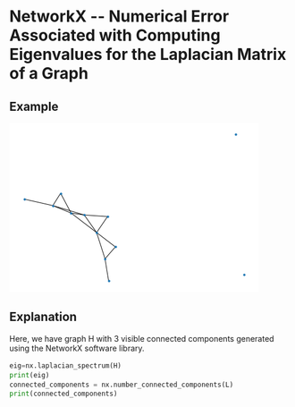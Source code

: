 NetworkX -- Numerical Error Associated with Computing Eigenvalues for the Laplacian Matrix of a Graph
========

Example
--------------

![Download](download.png)

   



Explanation
--------------
Here, we have graph H with 3 visible connected components generated using the NetworkX software library.  

```python
eig=nx.laplacian_spectrum(H)
print(eig)
connected_components = nx.number_connected_components(L)
print(connected_components)
```


